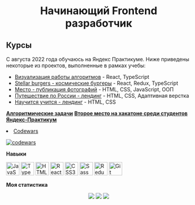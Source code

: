 <h1 align="center">Начинающий Frontend разработчик</h1>

<h2>Курсы</h2>

<p>С августа 2022 года обучаюсь на Яндекс Практикуме. Ниже приведены некоторые из проектов, выполненные в рамках учебы:
    <ul>
      <li><a href="https://github.com/ArturKaramov/algososh">Визуализация работы алгоритмов</a> - React, TypeScript</li>
      <li><a href="https://github.com/ArturKaramov/react-burger">Stellar burgers - космические бургеры</a>
        - React, Redux, TypeScript
      </li>
      <li><a href="https://github.com/ArturKaramov/react-burger">Место - публикация фотографий</a>
        - HTML, CSS, JavaScript, ООП
      </li>
      <li><a href="https://github.com/ArturKaramov/russian-travel">Путешествие по России - лендинг</a> - HTML, CSS, Адаптивная верстка
      </li>
      <li><a href="https://github.com/ArturKaramov/how-to-learn-plus">Научится учится - лендинг</a> - HTML, CSS</li>
    </ul>
  </p>

<a href="https://github.com/ArturKaramov/javascript-algorithms"><b>Алгоритмические задачи</b></a>
<a href="https://github.com/ArturKaramov/hackaton-js"><b>Второе место на хакатоне среди студентов Яндекс-Практикум</b></a>

<li><a href='https://www.codewars.com/users/ArturKaramov/badges/small'>Codewars</a></li>

[![codewars](https://www.codewars.com/users/ArturKaramov/badges/large)](https://www.codewars.com/users/ArturKaramov)

<b>Навыки</b>

<p align="left">
  
  <a href="https://developer.mozilla.org/en-US/docs/Web/JavaScript" target="_blank" rel="noreferrer"><img
      src="https://raw.githubusercontent.com/danielcranney/readme-generator/main/public/icons/skills/javascript-colored.svg"
      width="36" height="36" alt="JavaScript" /></a>
  <a href="https://www.typescriptlang.org/" target="_blank" rel="noreferrer"><img
      src="https://raw.githubusercontent.com/danielcranney/readme-generator/main/public/icons/skills/typescript-colored.svg"
      width="36" height="36" alt="TypeScript" /></a>
  <a href="https://developer.mozilla.org/en-US/docs/Glossary/HTML5" target="_blank" rel="noreferrer"><img
      src="https://raw.githubusercontent.com/danielcranney/readme-generator/main/public/icons/skills/html5-colored.svg"
      width="36" height="36" alt="HTML5" /></a>
  <a href="https://reactjs.org/" target="_blank" rel="noreferrer"><img
      src="https://raw.githubusercontent.com/danielcranney/readme-generator/main/public/icons/skills/react-colored.svg"
      width="36" height="36" alt="React" /></a>
  <a href="https://www.w3.org/TR/CSS/#css" target="_blank" rel="noreferrer"><img
      src="https://raw.githubusercontent.com/danielcranney/readme-generator/main/public/icons/skills/css3-colored.svg"
      width="36" height="36" alt="CSS3" /></a>
  <a href="https://sass-lang.com/" target="_blank" rel="noreferrer"><img
      src="https://raw.githubusercontent.com/danielcranney/readme-generator/main/public/icons/skills/sass-colored.svg"
      width="36" height="36" alt="Sass" /></a>
  <a href="https://redux.js.org/" target="_blank" rel="noreferrer"><img
      src="https://raw.githubusercontent.com/danielcranney/readme-generator/main/public/icons/skills/redux-colored.svg"
      width="36" height="36" alt="Redux" /></a>
  <a href="https://git-scm.com/" target="_blank" rel="noreferrer"><img
      src="https://raw.githubusercontent.com/danielcranney/readme-generator/main/public/icons/skills/git-colored.svg"
      width="36" height="36" alt="Git" /></a>
</p>

<b>Моя статистика</b>

<div align="center">
  <img src="http://github-profile-summary-cards.vercel.app/api/cards/profile-details?username=ArturKaramov&theme=react" />
  <img src="http://github-profile-summary-cards.vercel.app/api/cards/repos-per-language?username=ArturKaramov&theme=react" />
  <img src="http://github-profile-summary-cards.vercel.app/api/cards/stats?username=ArturKaramov&theme=react" />
</div>
